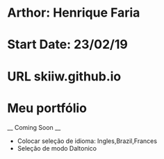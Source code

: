 # Arthor: Henrique Faria
# Start Date: 23/02/19
# URL skiiw.github.io

# Meu portfólio #

__ Coming Soon __
- Colocar seleção de idioma: Ingles,Brazil,Frances
- Seleção de modo Daltonico
